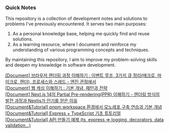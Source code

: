 ### Quick Notes

This repository is a collection of development notes and solutions to problems I've previously encountered. It serves two main purposes:

1. As a personal knowledge base, helping me quickly find and reuse solutions.
2. As a learning resource, where I document and reinforce my understanding of various programming concepts and techniques.

By maintaining this repository, I aim to improve my problem-solving skills and deepen my knowledge in software development.

[[Document] 브라우저 렌더링 과정 이해하기 : 이벤트 루프, 3가지 큐 정리(매크로, 마이크로, 렌더), 프로세스와 스레드 - 엔진 관점에서](</2024/브라우저%20렌더링%20과정%20이해하기(이벤트%20루프,%20큐%20개념,%20프로세스와%20스레드)/index.md>)<br>
[[Document] 웹 캐싱 이해하기 : 기본 개념, 패턴과 전략](</2024/웹%20캐싱%20이해하기%20(기본%20개념과%20패턴)/index.md>)<br>
[[Document] Next.js 14의 Partial Pre-rendering(PPR) 이해하기 - 렌더링 방식의 발전 과정과 Nextjs가 인기를 얻은 이유](/2024/Partial-Prerendering%20in%20Nextjs%2014/index.md)<br>
[[Document&Tutorial] pnpm workspace 환경에서 모노레포 구축 연습과 기본 개념](/2024/pnpm-workspace%20환경에서%20FE%20모노레포%20구축하기/index.md)<br>
[[Document&Tutorial] Express + TypeScript 기초 튜토리얼](/2024/Express+TypeScript%20기초%20튜토리얼%20/index.md)<br>
[[Document&Tutorial] API 만들기 예제 (ts, express => logging, decorators, data validation...)](</2024/TypeScript%20API(Express)/index.md>)<br>
